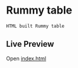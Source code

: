 # Rummy table
```
HTML built Rummy table
```

## Live Preview
Open [index.html](https://razvanwebdev.github.io/Rummy/index.html)